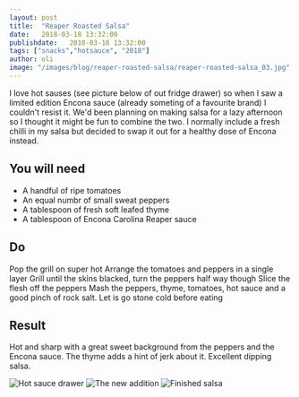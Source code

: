 ```yaml
---
layout: post
title:  "Reaper Roasted Salsa"
date:   2018-03-18 13:32:00
publishdate:   2018-03-18 13:32:00
tags: ["snacks","hotsauce", "2018"]
author: oli
image: "/images/blog/reaper-roasted-salsa/reaper-roasted-salsa_03.jpg"
---
```


I love hot sauses (see picture below of out fridge drawer) so when I saw a limited edition Encona sauce (already someting of a favourite brand) I couldn't resist it.  We'd been planning on making salsa for a lazy afternoon so I thought it might be fun to combine the two.  I normally include a fresh chilli in my salsa but decided to swap it out for a healthy dose of Encona instead.

## You will need

* A handful of ripe tomatoes
* An equal numbr of small sweat peppers
* A tablespoon of fresh soft leafed thyme
* A tablespoon of Encona Carolina Reaper sauce

## Do

Pop the grill on super hot
Arrange the tomatoes and peppers in a single layer
Grill until the skins blacked, turn the peppers half way though
Slice the flesh off the peppers
Mash the peppers, thyme, tomatoes, hot sauce and a good pinch of rock salt. 
Let is go stone cold before eating


## Result

Hot and sharp with a great sweet background from the peppers and the Encona sauce.  The thyme adds a hint of jerk about it.  Excellent dipping salsa.



![Hot sauce drawer](/images/blog/reaper-roasted-salsa/reaper-roasted-salsa_01.jpg)
![The new addition](/images/blog/reaper-roasted-salsa/reaper-roasted-salsa_02.jpg)
![Finished salsa](/images/blog/reaper-roasted-salsa/reaper-roasted-salsa_03.jpg)
